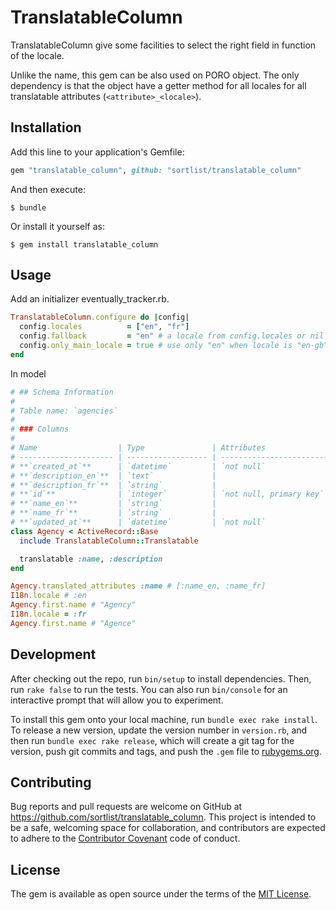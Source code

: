 # TranslatableColumn

TranslatableColumn give some facilities to select the right field in function of the locale.

Unlike the name, this gem can be also used on PORO object.
The only dependency is that the object have a getter method for all locales for all translatable attributes (`<attribute>_<locale>`).

## Installation

Add this line to your application's Gemfile:

```ruby
gem "translatable_column", github: "sortlist/translatable_column"
```

And then execute:

    $ bundle

Or install it yourself as:

    $ gem install translatable_column

## Usage

Add an initializer eventually_tracker.rb.

```ruby
TranslatableColumn.configure do |config|
  config.locales          = ["en", "fr"]
  config.fallback         = "en" # a locale from config.locales or nil
  config.only_main_locale = true # use only "en" when locale is "en-gb"
end
```

In model

```ruby
# ## Schema Information
#
# Table name: `agencies`
#
# ### Columns
#
# Name                  | Type               | Attributes
# --------------------- | ------------------ | ---------------------------
# **`created_at`**      | `datetime`         | `not null`
# **`description_en`**  | `text`             |
# **`description_fr`**  | `string`           |
# **`id`**              | `integer`          | `not null, primary key`
# **`name_en`**         | `string`           |
# **`name_fr`**         | `string`           |
# **`updated_at`**      | `datetime`         | `not null`
class Agency < ActiveRecord::Base
  include TranslatableColumn::Translatable

  translatable :name, :description
end

Agency.translated_attributes :name # [:name_en, :name_fr]
I18n.locale # :en
Agency.first.name # "Agency"
I18n.locale = :fr
Agency.first.name # "Agence"
```

## Development

After checking out the repo, run `bin/setup` to install dependencies. Then, run `rake false` to run the tests. You can also run `bin/console` for an interactive prompt that will allow you to experiment.

To install this gem onto your local machine, run `bundle exec rake install`. To release a new version, update the version number in `version.rb`, and then run `bundle exec rake release`, which will create a git tag for the version, push git commits and tags, and push the `.gem` file to [rubygems.org](https://rubygems.org).

## Contributing

Bug reports and pull requests are welcome on GitHub at https://github.com/sortlist/translatable_column. This project is intended to be a safe, welcoming space for collaboration, and contributors are expected to adhere to the [Contributor Covenant](contributor-covenant.org) code of conduct.


## License

The gem is available as open source under the terms of the [MIT License](http://opensource.org/licenses/MIT).
